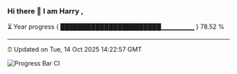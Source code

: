 ### Hi there 👋 I am Harry , 

⏳ Year progress { ███████████████████████▁▁▁▁▁▁▁ } 78.52 %

---

⏰ Updated on Tue, 14 Oct 2025 14:22:57 GMT

![Progress Bar CI](https://github.com/duykhang68/duykhang68/workflows/Progress%20Bar%20CI/badge.svg)
